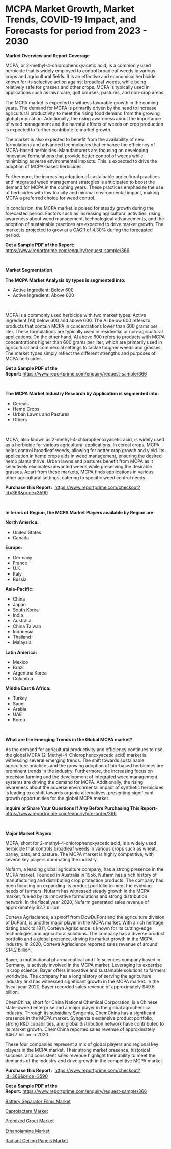 <p><h1>MCPA Market Growth, Market Trends, COVID-19 Impact, and Forecasts for period from 2023 - 2030</h1></p><p><strong>Market Overview and Report Coverage</strong></p>
<p><p>MCPA, or 2-methyl-4-chlorophenoxyacetic acid, is a commonly used herbicide that is widely employed to control broadleaf weeds in various crops and agricultural fields. It is an effective and economical herbicide known for its selective action against broadleaf weeds, while being relatively safe for grasses and other crops. MCPA is typically used in applications such as lawn care, golf courses, pastures, and non-crop areas.</p><p>The MCPA market is expected to witness favorable growth in the coming years. The demand for MCPA is primarily driven by the need to increase agricultural productivity to meet the rising food demand from the growing global population. Additionally, the rising awareness about the importance of weed management and the harmful effects of weeds on crop production is expected to further contribute to market growth.</p><p>The market is also expected to benefit from the availability of new formulations and advanced technologies that enhance the efficiency of MCPA-based herbicides. Manufacturers are focusing on developing innovative formulations that provide better control of weeds while minimizing adverse environmental impacts. This is expected to drive the adoption of MCPA-based herbicides.</p><p>Furthermore, the increasing adoption of sustainable agricultural practices and integrated weed management strategies is anticipated to boost the demand for MCPA in the coming years. These practices emphasize the use of herbicides with low toxicity and minimal environmental impact, making MCPA a preferred choice for weed control.</p><p>In conclusion, the MCPA market is poised for steady growth during the forecasted period. Factors such as increasing agricultural activities, rising awareness about weed management, technological advancements, and the adoption of sustainable practices are expected to drive market growth. The market is projected to grow at a CAGR of 4.30% during the forecasted period.</p></p>
<p><strong>Get a Sample PDF of the Report:</strong> <a href="https://www.reportprime.com/enquiry/request-sample/366">https://www.reportprime.com/enquiry/request-sample/366</a></p>
<p>&nbsp;</p>
<p><strong>Market Segmentation</strong></p>
<p><strong>The MCPA Market Analysis by types is segmented into:</strong></p>
<p><ul><li>Active Ingredient: Below 600</li><li>Active Ingredient: Above 600</li></ul></p>
<p>&nbsp;</p>
<p><p>MCPA is a commonly used herbicide with two market types: Active Ingredient (AI) below 600 and above 600. The AI below 600 refers to products that contain MCPA in concentrations lower than 600 grams per liter. These formulations are typically used in residential or non-agricultural applications. On the other hand, AI above 600 refers to products with MCPA concentrations higher than 600 grams per liter, which are primarily used in agricultural and commercial settings to tackle tougher weeds and grasses. The market types simply reflect the different strengths and purposes of MCPA herbicides.</p></p>
<p><strong>Get a Sample PDF of the Report:</strong>&nbsp;<a href="https://www.reportprime.com/enquiry/request-sample/366">https://www.reportprime.com/enquiry/request-sample/366</a></p>
<p>&nbsp;</p>
<p><strong>The MCPA Market Industry Research by Application is segmented into:</strong></p>
<p><ul><li>Cereals</li><li>Hemp Crops</li><li>Urban Lawns and Pastures</li><li>Others</li></ul></p>
<p>&nbsp;</p>
<p><p>MCPA, also known as 2-methyl-4-chlorophenoxyacetic acid, is widely used as a herbicide for various agricultural applications. In cereal crops, MCPA helps control broadleaf weeds, allowing for better crop growth and yield. Its application in hemp crops aids in weed management, ensuring the desired hemp plants thrive. Urban lawns and pastures benefit from MCPA as it selectively eliminates unwanted weeds while preserving the desirable grasses. Apart from these markets, MCPA finds applications in various other agricultural settings, catering to specific weed control needs.</p></p>
<p><strong>Purchase this Report:</strong>&nbsp; <a href="https://www.reportprime.com/checkout?id=366&price=3590">https://www.reportprime.com/checkout?id=366&price=3590</a></p>
<p>&nbsp;</p>
<p><strong>In terms of Region, the MCPA Market Players available by Region are:</strong></p>
<p>
    <p> <strong> North America: </strong>
        <ul>
            <li>United States</li>
            <li>Canada</li>
        </ul>
        </p> 
    <p> <strong> Europe: </strong>
        <ul>
            <li>Germany</li>
            <li>France</li>
            <li>U.K.</li>
            <li>Italy</li>
            <li>Russia</li>
        </ul>
        </p> 
    <p> <strong> Asia-Pacific: </strong>
        <ul>
            <li>China</li>
            <li>Japan</li>
            <li>South Korea</li>
            <li>India</li>
            <li>Australia</li>
            <li>China Taiwan</li>
            <li>Indonesia</li>
            <li>Thailand</li>
            <li>Malaysia</li>
        </ul>
        </p> 
    <p> <strong> Latin America: </strong>
        <ul>
            <li>Mexico</li>
            <li>Brazil</li>
            <li>Argentina Korea</li>
            <li>Colombia</li>
        </ul>
        </p> 
    <p> <strong> Middle East & Africa: </strong>
        <ul>
            <li>Turkey</li>
            <li>Saudi</li>
            <li>Arabia</li>
            <li>UAE</li>
            <li>Korea</li>
        </ul>
    </p>
    </p>
<p>&nbsp;</p>
<p><strong>What are the Emerging Trends in the Global MCPA market?</strong></p>
<p><p>As the demand for agricultural productivity and efficiency continues to rise, the global MCPA (2-Methyl-4-Chlorophenoxyacetic acid) market is witnessing several emerging trends. The shift towards sustainable agriculture practices and the growing adoption of bio-based herbicides are prominent trends in the industry. Furthermore, the increasing focus on precision farming and the development of integrated weed management systems are driving the demand for MCPA. Additionally, the rising awareness about the adverse environmental impact of synthetic herbicides is leading to a shift towards organic alternatives, presenting significant growth opportunities for the global MCPA market.</p></p>
<p><strong>Inquire or Share Your Questions If Any Before Purchasing This Report</strong>- <a href="https://www.reportprime.com/enquiry/pre-order/366">https://www.reportprime.com/enquiry/pre-order/366</a></p>
<p>&nbsp;</p>
<p><strong>Major Market Players</strong></p>
<p><p>MCPA, short for 2-methyl-4-chlorophenoxyacetic acid, is a widely used herbicide that controls broadleaf weeds in various crops such as wheat, barley, oats, and pasture. The MCPA market is highly competitive, with several key players dominating the industry.</p><p>Nufarm, a leading global agriculture company, has a strong presence in the MCPA market. Founded in Australia in 1956, Nufarm has a rich history of manufacturing and distributing crop protection products. The company has been focusing on expanding its product portfolio to meet the evolving needs of farmers. Nufarm has witnessed steady growth in the MCPA market, fueled by its innovative formulations and strong distribution network. In the fiscal year 2020, Nufarm generated sales revenue of approximately $2.7 billion.</p><p>Corteva Agriscience, a spinoff from DowDuPont and the agriculture division of DuPont, is another major player in the MCPA market. With a rich heritage dating back to 1811, Corteva Agriscience is known for its cutting-edge technologies and agricultural solutions. The company has a diverse product portfolio and a global presence, driving its market growth in the MCPA industry. In 2020, Corteva Agriscience reported sales revenue of around $14.2 billion.</p><p>Bayer, a multinational pharmaceutical and life sciences company based in Germany, is actively involved in the MCPA market. Leveraging its expertise in crop science, Bayer offers innovative and sustainable solutions to farmers worldwide. The company has a long history of serving the agriculture industry and has witnessed significant growth in the MCPA market. In the fiscal year 2020, Bayer recorded sales revenue of approximately $49.6 billion.</p><p>ChemChina, short for China National Chemical Corporation, is a Chinese state-owned enterprise and a major player in the global agrochemical industry. Through its subsidiary Syngenta, ChemChina has a significant presence in the MCPA market. Syngenta's extensive product portfolio, strong R&D capabilities, and global distribution network have contributed to its market growth. ChemChina reported sales revenue of approximately $46.7 billion in 2020.</p><p>These four companies represent a mix of global players and regional key players in the MCPA market. Their strong market presence, historical success, and consistent sales revenue highlight their ability to meet the demands of the industry and drive growth in the competitive MCPA market.</p></p>
<p><strong>Purchase this Report:</strong>&nbsp;&nbsp;<a href="https://www.reportprime.com/checkout?id=366&price=3590">https://www.reportprime.com/checkout?id=366&price=3590</a></p>
<p></p>
<p><strong>Get a Sample PDF of the Report:</strong>&nbsp;<a href="https://www.reportprime.com/enquiry/request-sample/366">https://www.reportprime.com/enquiry/request-sample/366</a></p>
<p><p><a href="https://github.com/prosalinda88/Market-Research-Report-List-1/blob/main/battery-separator-films-market.md">Battery Separator Films Market</a></p><p><a href="https://github.com/melchekhinf/Market-Research-Report-List-1/blob/main/caprolactam-market.md">Caprolactam Market</a></p><p><a href="https://github.com/sndrkn/Market-Research-Report-List-1/blob/main/premixed-grout-market.md">Premixed Grout Market</a></p><p><a href="https://github.com/amae102299/Market-Research-Report-List-1/blob/main/ethanolamine-market.md">Ethanolamine Market</a></p><p><a href="https://github.com/jonneygiverf/Market-Research-Report-List-1/blob/main/radiant-ceiling-panels-market.md">Radiant Ceiling Panels Market</a></p></p>